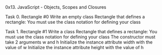 0x13. JavaScript - Objects, Scopes and Closures


Task 0. Rectangle #0
Write an empty class Rectangle that defines a rectangle:
You must use the class notation for defining your class

Task 1. Rectangle #1
Write a class Rectangle that defines a rectangle:
You must use the class notation for defining your class
The constructor must take 2 arguments w and h
Initialize the instance attribute width with the value of w
Initialize the instance attribute height with the value of h
